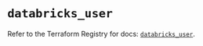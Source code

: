 # `databricks_user`

Refer to the Terraform Registry for docs: [`databricks_user`](https://registry.terraform.io/providers/databricks/databricks/1.54.0/docs/resources/user).
